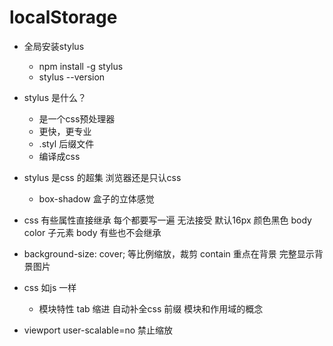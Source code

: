# localStorage  

- 全局安装stylus 
  - npm install -g stylus
  - stylus --version
- stylus 是什么？
  - 是一个css预处理器
  - 更快，更专业
  - .styl 后缀文件
  - 编译成css

- stylus 是css 的超集
  浏览器还是只认css 
  - box-shadow 盒子的立体感觉
- css 有些属性直接继承
  每个都要写一遍 无法接受
  默认16px 颜色黑色 
  body color 子元素 body 
  有些也不会继承

- background-size: cover; 等比例缩放，裁剪
  contain 重点在背景 完整显示背景图片

- css 如js 一样
  - 模块特性
    tab 缩进 自动补全css 前缀 
    模块和作用域的概念 

- viewport user-scalable=no 禁止缩放